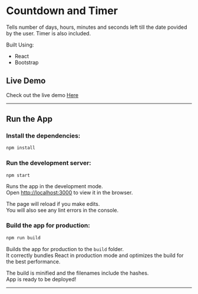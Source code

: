 # Countdown and Timer 

Tells number of days, hours, minutes and seconds left till the date povided by the user. Timer is also included.

Built Using:
* React
* Bootstrap

## Live Demo

Check out the live demo
[Here](https://poojasahore.github.io/Countdown-and-Timer/)

<hr>

<!-- ## Screenshots

![Home Screen](./Screenshots/img1.JPG) ![Menu Bar](./Screenshots/img2.JPG) ![](./Screenshots/img3.JPG) ![Mobile View](./Screenshots/img4.JPG) ![](./Screenshots/img5.JPG)

<hr> -->

## Run the App

### Install the dependencies:

```sh
npm install
```

### Run the development server:

```sh
npm start
```

Runs the app in the development mode.<br> Open
[http://localhost:3000](http://localhost:3000) to view it in the browser.

The page will reload if you make edits.<br> You will also see any lint errors in
the console.

### Build the app for production:

```sh
npm run build
```

Builds the app for production to the `build` folder.<br> It correctly bundles
React in production mode and optimizes the build for the best performance.

The build is minified and the filenames include the hashes.<br> App is ready to be deployed!

<hr>
